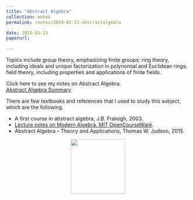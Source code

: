 ```yaml
---
title: "Abstract Algebra"
collection: notes
permalink: /notes/2019-03-23-abstractalgebra

date: 2019-03-23
paperurl:

---
```


Topics include group theory, emphasizing finite groups; ring theory, including ideals and unique factorization in polynomial and Euclidean rings; field theory, including properties and applications of finite fields.  

Click here to see my notes on Abstract Algebra.  
[Abstract Algebra Summary](http://austinyi.github.io/files/abstractalgebra.pdf)    


There are few textbooks and references that I used to study this subject, which are the following.
* A first course in abstract algebra, J.B. Fraleigh, 2003.
* [Lecture notes on Modern Algebra, MIT OpenCourseWare](https://ocw.mit.edu/courses/mathematics/18-703-modern-algebra-spring-2013/lecture-notes/).
* Abstract Algebra – Theory and Applications, Thomas W. Judson, 2015.   

<p align="center">

  <img src="http://austinyi.github.io/images/abstract.jpg" style="width:150px;"/>

</p>
